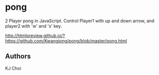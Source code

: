 # pong
2 Player pong in JavaScript.
Control Player1 with up and down arrow, and player2 with 'w' and 's' key.

http://htmlpreview.github.io/?https://github.com/Kwangjong/pong/blob/master/pong.html

## Authors
KJ Choi
